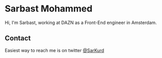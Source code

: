 # Sarbast Mohammed 

Hi, I'm Sarbast, working at DAZN as a Front-End engineer in Amsterdam.

## Contact
Easiest way to reach me is on twitter [@SarKurd](https://twitter.com/SarKurd)
